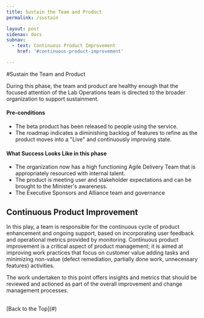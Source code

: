 ```yaml
---
title: Sustain the Team and Product
permalink: /sustain

layout: post
sidenav: docs
subnav:
  - text: Continuous Product Improvement
    href: '#continuous-product-improvement'

---
```

#Sustain the Team and Product

During this phase, the team and product are healthy enough that the focused attention of the Lab Operations team is directed to the broader organization to support sustainment.

#### Pre-conditions
- The beta product has been released to people using the service.
- The roadmap indicates a diminishing backlog of features to refine as the product moves into a "Live" and continuously improving state.

#### What Success Looks Like in this phase
- The organization now has a high functioning Agile Delivery Team that is appropriately resourced with internal talent.
- The product is meeting user and stakeholder expectations and can be brought to the Minister's awareness.
- The Executive Sponsors and Alliance team and governance

## Continuous Product Improvement
In this play, a team is responsible for the continuous cycle of product enhancement and ongoing support, based on incorporating user feedback and operational metrics provided by monitoring. Continuous product improvement is a critical aspect of product management; it is aimed at improving work practices that focus on customer value adding tasks and minimizing non-value (defect remediation, partially done work, unnecessary features) activities.  

The work undertaken to this point offers insights and metrics that should be reviewed and actioned as part of the overall improvement and change management processes.



<br/>
[Back to the Top](#)
